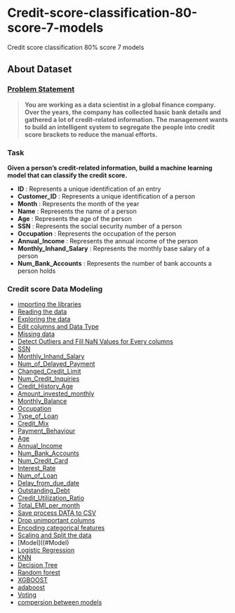 # Credit-score-classification-80-score-7-models
Credit score classification 80% score 7 models



## About Dataset 
### [Problem Statement](https://www.kaggle.com/datasets/parisrohan/credit-score-classification)
> **You are working as a data scientist in a global finance company. Over the years, the company has collected basic bank details and gathered a lot of credit-related information. The management wants to build an intelligent system to segregate the people into credit score brackets to reduce the manual efforts.**

### Task
**Given a person’s credit-related information, build a machine learning model that can classify the credit score.**

* **ID**         : Represents a unique identification of an entry
* **Customer_ID**           : Represents a unique identification of a person
* **Month**             : Represents the month of the year
* **Name**               : Represents the name of a person
* **Age**                 : Represents the age of the person
* **SSN**                   : Represents the social security number of a person
* **Occupation**            : Represents the occupation of the person
* **Annual_Income**         : Represents the annual income of the person
* **Monthly_Inhand_Salary** : Represents the monthly base salary of a person
* **Num_Bank_Accounts**     : Represents the number of bank accounts a person holds


### Credit score Data Modeling

* [importing the libraries](#importing-the-libraries)
* [Reading the data](#Reading-the-data)
* [Exploring the data](#Exploring-the-data)
* [Edit columns and Data Type](#Edit-columns-and-Data-Type)
* [Missing data](#Missing-data)
* [Detect Outliers and Fill NaN Values for Every columns](#Detect-Outliers-and-Fill-NaN-Values-for-Every-columns)
* [SSN](#SSN)
* [Monthly_Inhand_Salary](#Monthly_Inhand_Salary)
* [Num_of_Delayed_Payment](#Num_of_Delayed_Payment)
* [Changed_Credit_Limit](#Changed_Credit_Limit)
* [Num_Credit_Inquiries](#Num_Credit_Inquiries)
* [Credit_History_Age](#Credit_History_Age)
* [Amount_invested_monthly](#Amount_invested_monthly)
* [Monthly_Balance](#Monthly_Balance)
* [Occupation](#Occupation)
* [Type_of_Loan](#Type_of_Loan)
* [Credit_Mix](#Credit_Mix)
* [Payment_Behaviour](#Payment_Behaviour)
* [Age](#Age)
* [Annual_Income](#Annual_Income)
* [Num_Bank_Accounts](#Num_Bank_Accounts)
* [Num_Credit_Card](#Num_Credit_Card)
* [Interest_Rate](#Interest_Rate)
* [Num_of_Loan](#Num_of_Loan)
* [Delay_from_due_date](#Delay_from_due_date)
* [Outstanding_Debt](#Outstanding_Debt)
* [Credit_Utilization_Ratio](#Credit_Utilization_Ratio)
* [Total_EMI_per_month](#Total_EMI_per_month)
* [Save process DATA to CSV](#Save-process-DATA-to-CSV)
* [Drop unimportant columns](#Drop-unimportant-columns)
* [Encoding categorical features](#Encoding-categorical-features)
* [Scaling and Split the data](#Scaling-and-Split-the-data)
* [Model]((#Model)
* [Logistic Regression](#Logistic-Regression)
* [KNN](#KNN)
* [Decision Tree](#Decision-Tree)
* [Random forest](#Random-forest)
* [XGBOOST](#XGBOOST)
* [adaboost](#adaboost)
* [Voting](#Voting)
* [compersion between models](#compersion-between-models)

